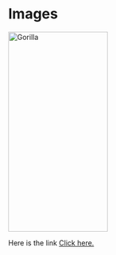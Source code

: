 # Images
<!DOCTYPE html>
<html lang="en-US">
      <body> 
       <img src="https://pixnio.com/free-images/2017/05/31/2017-05-31-10-40-56-768x1129.jpg"
              alt="Gorilla" 
              Width="200px" Height="400px"/>
            <p>Here is the link <a href="https://pixnio.com/fauna-animals/monkeys/monkey-gorilla-black" target="_blank">Click here.</a></p>
      </body>       
</html>
